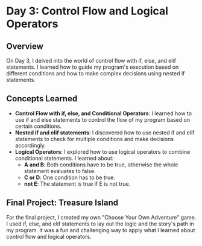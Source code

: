 # Day 3: Control Flow and Logical Operators

## Overview
On Day 3, I delved into the world of control flow with if, else, and elif statements. I learned how to guide my program's execution based on different conditions and how to make complex decisions using nested if statements.

## Concepts Learned
- **Control Flow with if, else, and Conditional Operators**: I learned how to use if and else statements to control the flow of my program based on certain conditions.
- **Nested if and elif statements**: I discovered how to use nested if and elif statements to check for multiple conditions and make decisions accordingly.
- **Logical Operators**: I explored how to use logical operators to combine conditional statements. I learned about:
    - **A and B**: Both conditions have to be true, otherwise the whole statement evaluates to false.
    - **C or D**: One condition has to be true.
    - **not E**: The statement is true if E is not true.

## Final Project: Treasure Island
For the final project, I created my own "Choose Your Own Adventure" game. I used if, else, and elif statements to lay out the logic and the story's path in my program. It was a fun and challenging way to apply what I learned about control flow and logical operators.